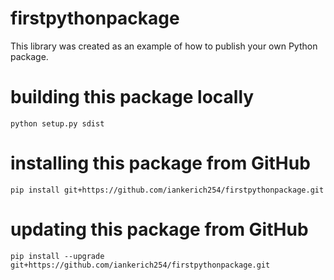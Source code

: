 # firstpythonpackage
This library was created as an example of how to publish your own Python package.

# building this package locally
`python setup.py sdist`

# installing this package from GitHub
`pip install git+https://github.com/iankerich254/firstpythonpackage.git`

# updating this package from GitHub
`pip install --upgrade git+https://github.com/iankerich254/firstpythonpackage.git`
